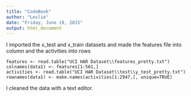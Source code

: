 ```yaml
---
title: "CodeBook"
author: "Leslie"
date: "Friday, June 19, 2015"
output: html_document
---
```


I imported the x_test and x_train datasets and made the features file into column and the activities into rows

```{r}
features <- read.table("UCI HAR Dataset\\features_pretty.txt")
colnames(data1) <- features[1:561,]
activities <- read.table("UCI HAR Dataset\\test\\y_test_pretty.txt")
rownames(data1) <- make.names(activities[1:2947,], unique=TRUE)
```

I cleaned the data with a text editor.


